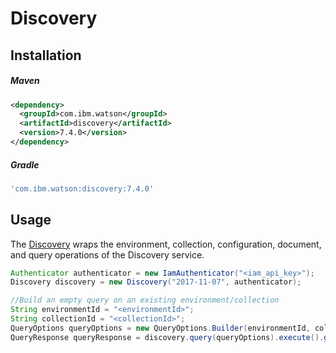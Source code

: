# Discovery

## Installation

##### Maven
```xml
<dependency>
  <groupId>com.ibm.watson</groupId>
  <artifactId>discovery</artifactId>
  <version>7.4.0</version>
</dependency>
```

##### Gradle
```gradle
'com.ibm.watson:discovery:7.4.0'
```

## Usage
The [Discovery][discovery] wraps the environment, collection, configuration, document, and query operations of the Discovery service.

```java
Authenticator authenticator = new IamAuthenticator("<iam_api_key>");
Discovery discovery = new Discovery("2017-11-07", authenticator);

//Build an empty query on an existing environment/collection
String environmentId = "<environmentId>";
String collectionId = "<collectionId>";
QueryOptions queryOptions = new QueryOptions.Builder(environmentId, collectionId).build();
QueryResponse queryResponse = discovery.query(queryOptions).execute().getResult();
```

[discovery]: https://cloud.ibm.com/docs/services/discovery?topic=discovery-gs-api
